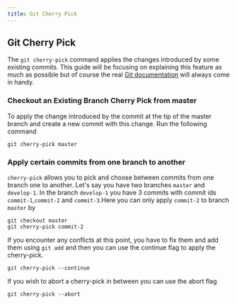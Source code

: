```yaml
---
title: Git Cherry Pick
---
```

## Git Cherry Pick

The `git cherry-pick` command applies the changes introduced by some existing commits. This guide will be focusing on explaining this feature as much as possible but of course the real <a href='https://git-scm.com/docs/git-cherry-pick' target='_blank' rel='nofollow'>Git documentation</a> will always come in handy.

### Checkout an Existing Branch Cherry Pick from master
To apply the change introduced by the commit at the tip of the master branch and create a new commit with this change. Run the following command
```shell
git cherry-pick master
```
### Apply certain commits from one branch to another
`cherry-pick` allows you to pick and choose between commits from one branch one to another. Let's say you have two branches `master` and `develop-1`. In the branch `develop-1` you have 3 commits with commit ids `commit-1`,`commit-2` and `commit-3`.Here you can only apply `commit-2` to branch `master` by
```shell
git checkout master
git cherry-pick commit-2
```
If you encounter any conflicts at this point, you have to fix them and add them using `git add` and then you can use the continue flag to apply the cherry-pick.
```shell
git cherry-pick --continue
```
If you wish to abort a cherry-pick in between you can use the abort flag
```shell
git cherry-pick --abort
```
